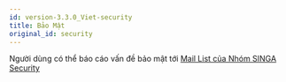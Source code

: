 ```yaml
---
id: version-3.3.0_Viet-security
title: Bảo Mật
original_id: security
---
```


<!--- Licensed to the Apache Software Foundation (ASF) under one or more contributor license agreements.  See the NOTICE file distributed with this work for additional information regarding copyright ownership.  The ASF licenses this file to you under the Apache License, Version 2.0 (the "License"); you may not use this file except in compliance with the License.  You may obtain a copy of the License at http://www.apache.org/licenses/LICENSE-2.0 Unless required by applicable law or agreed to in writing, software distributed under the License is distributed on an "AS IS" BASIS, WITHOUT WARRANTIES OR CONDITIONS OF ANY KIND, either express or implied.  See the License for the specific language governing permissions and limitations under the License.  -->

Người dùng có thể báo cáo vấn đề bảo mật tới
[Mail List của Nhóm SINGA Security](mailto:security@singa.apache.org)
